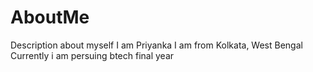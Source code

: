 # AboutMe
Description about myself
I am Priyanka
I am from Kolkata, West Bengal
Currently i am persuing btech final year
